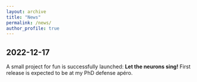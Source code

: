 ```yaml
---
layout: archive
title: "News"
permalink: /news/
author_profile: true
---
```


## 2022-12-17 <br>

A small project for fun is successfully launched: <b>Let the neurons sing!</b> 
First release is expected to be at my PhD defense apéro.
